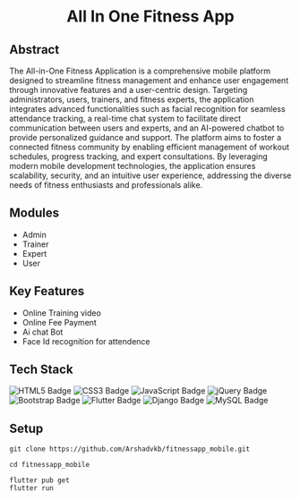 <h1 align="center"> All In One Fitness App </h1>



## Abstract 
<p>The All-in-One Fitness Application is a comprehensive mobile platform designed to streamline fitness management and enhance user engagement through innovative features and a user-centric design. Targeting administrators, users, trainers, and fitness experts, the application integrates advanced functionalities such as facial recognition for seamless attendance tracking, a real-time chat system to facilitate direct communication between users and experts, and an AI-powered chatbot to provide personalized guidance and support. The platform aims to foster a connected fitness community by enabling efficient management of workout schedules, progress tracking, and expert consultations. By leveraging modern mobile development technologies, the application ensures scalability, security, and an intuitive user experience, addressing the diverse needs of fitness enthusiasts and professionals alike.</p>

## Modules
<ul>
  <li>Admin</li>
  <li>Trainer</li>
  <li>Expert</li>
  <li>User</li>
</ul>

## Key Features 

<ul>
  <li>Online Training video</li>
  <li>Online Fee Payment</li>
  <li>Ai chat Bot</li>
  <li>Face Id recognition for attendence</li>
</ul>

## Tech Stack 

<p>
<img src="https://img.shields.io/badge/HTML5-E34F26?style=for-the-badge&logo=html5&logoColor=white" alt="HTML5 Badge">
<img src="https://img.shields.io/badge/CSS3-1572B6?style=for-the-badge&logo=css3&logoColor=white" alt="CSS3 Badge">
<img src="https://img.shields.io/badge/JavaScript-F7DF1E?style=for-the-badge&logo=javascript&logoColor=black" alt="JavaScript Badge">
<img src="https://img.shields.io/badge/jQuery-0769AD?style=for-the-badge&logo=jquery&logoColor=white" alt="jQuery Badge">
<img src="https://img.shields.io/badge/Bootstrap-563D7C?style=for-the-badge&logo=bootstrap&logoColor=white" alt="Bootstrap Badge">
<img src="https://img.shields.io/badge/Flutter-02569B?style=for-the-badge&logo=flutter&logoColor=white" alt="Flutter Badge">
<img src="https://img.shields.io/badge/Django-092E20?style=for-the-badge&logo=django&logoColor=white" alt="Django Badge">
<img src="https://img.shields.io/badge/MySQL-4479A1?style=for-the-badge&logo=mysql&logoColor=white" alt="MySQL Badge">
</p>

## Setup

```
git clone https://github.com/Arshadvkb/fitnessapp_mobile.git
```
```
cd fitnessapp_mobile
```

```
flutter pub get
flutter run
```
